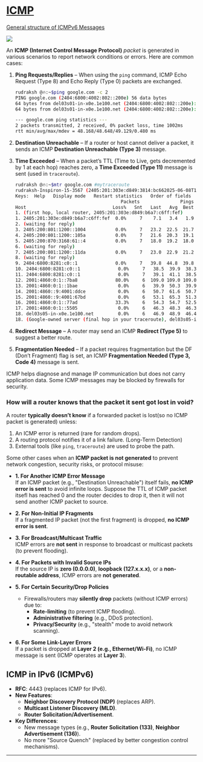 # [ICMP](https://youtu.be/5EP1NZAu_PQ?si=JXkPF8yO30COuqdZ)

[General structure of ICMPv6 Messages](https://en.wikipedia.org/wiki/ICMPv6#Message_types_and_formats)

![](https://upload.wikimedia.org/wikipedia/commons/thumb/e/e1/ICMP_header_-_General-en.svg/330px-ICMP_header_-_General-en.svg.png)


An **ICMP (Internet Control Message Protocol)** *packet* is generated in various scenarios to report network conditions or errors. Here are common cases:

1. **Ping Requests/Replies** – When using the `ping` command, ICMP Echo Request (Type 8) and Echo Reply (Type 0) packets are exchanged.
   ```bash
   rudraksh @🔥:~$ping google.com -c 2
   PING google.com (2404:6800:4002:802::200e) 56 data bytes
   64 bytes from del03s01-in-x0e.1e100.net (2404:6800:4002:802::200e): icmp_seq=1 ttl=118 time=49.1 ms
   64 bytes from del03s01-in-x0e.1e100.net (2404:6800:4002:802::200e): icmp_seq=2 ttl=118 time=48.2 ms

   --- google.com ping statistics ---
   2 packets transmitted, 2 received, 0% packet loss, time 1002ms
   rtt min/avg/max/mdev = 48.168/48.648/49.129/0.480 ms
   ```
2. **Destination Unreachable** – If a router or host cannot deliver a packet, it sends an ICMP **Destination Unreachable (Type 3)** message.
3. **Time Exceeded** – When a packet’s TTL (Time to Live, gets decremented by 1 at each hop) reaches zero, a **Time Exceeded (Type 11)** message is sent (used in `traceroute`).

   ```bash
   rudraksh @🔥:~$mtr google.com #mytraceroute
   rudraksh-Inspiron-15-3567 (2405:201:303e:d849:3814:bc662025-06-08T18:22:19+0530
   Keys:  Help   Display mode   Restart statistics   Order of fields   quit
                                          Packets               Pings
   Host                                Loss%   Snt   Last   Avg  Best  Wrst StDev
   1. (first hop, local router, 2405:201:303e:d849:b6a7:c6ff:fef)
   1. 2405:201:303e:d849:b6a7:c6ff:fef  0.0%     7    7.1   3.4   1.9   7.1   2.2
   2. (waiting for reply)
   3. 2405:200:801:1200::1004           0.0%     7   23.2  22.5  21.7  23.2   0.6
   4. 2405:200:801:1200::105a           0.0%     7   21.6  20.3  19.1  21.6   0.9
   5. 2405:200:870:3168:61::4           0.0%     7   18.0  19.2  18.0  20.2   0.8
   6. (waiting for reply)
   7. 2405:200:801:1200::11da           0.0%     7   23.0  22.9  21.2  24.3   1.1
   8. (waiting for reply)
   9. 2404:6800:8281:c0::1              0.0%     7   39.8  44.8  39.8  70.1  11.2
   10. 2404:6800:8281:c0::1              0.0%     7   38.5  39.9  38.3  43.0   1.7
   11. 2404:6800:8281:c0::1              0.0%     7   39.1  41.1  38.5  46.3   2.8
   12. 2001:4860:0:1::7ba8              80.0%     6  109.0 109.0 109.0 109.0   0.0
   13. 2001:4860:0:1::1bae               0.0%     6   39.9  50.3  39.9  96.7  22.7
   14. 2001:4860::9:4001:ddce            0.0%     6   50.7  61.6  50.7  78.7  11.9
   15. 2001:4860::9:4001:67bd            0.0%     6   53.1  65.3  51.3 111.7  24.0
   16. 2001:4860:0:1::77ad              33.3%     6   54.3  54.7  52.5  58.8   2.8
   17. 2001:4860:0:1::5505               0.0%     6   46.3  48.3  46.3  51.9   2.5
   18. del03s05-in-x0e.1e100.net         0.0%     6   46.9  48.9  46.4  52.1   2.5
   18. (Google-owned server (final hop in your traceroute), del03s05-in-x0e.1e100.net)
   ```

4. **Redirect Message** – A router may send an ICMP **Redirect (Type 5)** to suggest a better route.
5. **Fragmentation Needed** – If a packet requires fragmentation but the DF (Don’t Fragment) flag is set, an ICMP **Fragmentation Needed (Type 3, Code 4)** message is sent.

ICMP helps diagnose and manage IP communication but does not carry application data. Some ICMP messages may be blocked by firewalls for security.

### How will a router knows that the packet it sent got lost in void?

A router **typically doesn’t know** if a forwarded packet is lost(so no ICMP packet is generated) unless:
1. An ICMP error is returned (rare for random drops).
2. A routing protocol notifies it of a link failure. (Long-Term Detection)
3. External tools (like `ping`, `traceroute`) are used to probe the path.

Some other cases when an **ICMP packet is not generated** to prevent network congestion, security risks, or protocol misuse:  

- **1. For Another ICMP Error Message**  
   If an ICMP packet (e.g., "Destination Unreachable") itself fails, **no ICMP error is sent** to avoid infinite loops. Suppose the TTL of ICMP packet itsefl has reached 0 and the router decides to drop it, then it will not send another ICMP packet to source.

-  **2. For Non-Initial IP Fragments**  
   If a fragmented IP packet (not the first fragment) is dropped, **no ICMP error is sent**.  

-  **3. For Broadcast/Multicast Traffic**  
   ICMP errors are **not sent** in response to broadcast or multicast packets (to prevent flooding).  

-  **4. For Packets with Invalid Source IPs**  
   If the source IP is **zero (0.0.0.0)**, **loopback (127.x.x.x)**, or a **non-routable address**, ICMP errors are **not generated**.  

-  **5. For Certain Security/Drop Policies**  
   - Firewalls/routers may **silently drop** packets (without ICMP errors) due to:  
     - **Rate-limiting** (to prevent ICMP flooding).  
     - **Administrative filtering** (e.g., DDoS protection).  
     - **Privacy/Security** (e.g., "stealth" mode to avoid network scanning).  

-  **6. For Some Link-Layer Errors**  
   If a packet is dropped at **Layer 2 (e.g., Ethernet/Wi-Fi)**, no ICMP message is sent (ICMP operates at **Layer 3**).  



## **ICMP in IPv6 (ICMPv6)**
- **RFC**: 4443 (replaces ICMP for IPv6).
- **New Features**:
  - **Neighbor Discovery Protocol (NDP)** (replaces ARP).
  - **Multicast Listener Discovery (MLD)**.
  - **Router Solicitation/Advertisement**.
- **Key Differences**:
  - New message types (e.g., **Router Solicitation (133)**, **Neighbor Advertisement (136)**).
  - No more "Source Quench" (replaced by better congestion control mechanisms).

---